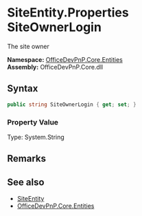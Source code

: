 # SiteEntity.Properties SiteOwnerLogin
 The site owner   

**Namespace:** [OfficeDevPnP.Core.Entities](OfficeDevPnP.Core.Entities.md)  
**Assembly:** OfficeDevPnP.Core.dll  
## Syntax
```C#
public string SiteOwnerLogin { get; set; }
```

### Property Value
Type: System.String  

## Remarks
  
## See also
- [SiteEntity](OfficeDevPnP.Core.Entities.SiteEntity.md) 
- [OfficeDevPnP.Core.Entities](OfficeDevPnP.Core.Entities.md) 
